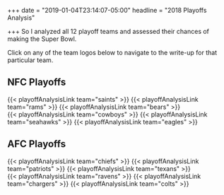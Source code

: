 +++
date = "2019-01-04T23:14:07-05:00"
headline = "2018 Playoffs Analysis"

+++
So I analyzed all 12 playoff teams and assessed their chances of making the Super Bowl.

Click on any of the team logos below to navigate to the write-up for that particular team.

## NFC Playoffs

<div class='logoPlayoffLinkContainer'>
{{< playoffAnalysisLink team="saints" >}}
{{< playoffAnalysisLink team="rams" >}}
{{< playoffAnalysisLink team="bears" >}}
</div>
<div class='logoPlayoffLinkContainer'>
{{< playoffAnalysisLink team="cowboys" >}}
{{< playoffAnalysisLink team="seahawks" >}}
{{< playoffAnalysisLink team="eagles" >}}
</div>

## AFC Playoffs

<div class='logoPlayoffLinkContainer'>
{{< playoffAnalysisLink team="chiefs" >}}
{{< playoffAnalysisLink team="patriots" >}}
{{< playoffAnalysisLink team="texans" >}}
</div>
<div class='logoPlayoffLinkContainer'>
{{< playoffAnalysisLink team="ravens" >}}
{{< playoffAnalysisLink team="chargers" >}}
{{< playoffAnalysisLink team="colts" >}}
</div>